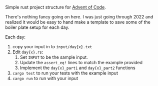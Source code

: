 Simple rust project structure for [Advent of Code](https://adventofcode.com).

There's nothing fancy going on here. I was just going through 2022 and realized it would be easy to hand make a template to save some of the boiler plate setup for each day.

Each day:
1. copy your input in to `input/day{x}.txt`
1. Edit `day{x}.rs`:
    1. Set `INPUT` to be the sample input.
    1. Update the `assert_eq!` lines to match the example provided
    1. Implement the `day{x}_part1` and `day{x}_part2` functions
1. `cargo test` to run your tests with the example input
1. `cargo run` to run with your input

